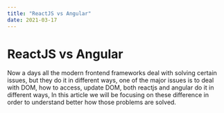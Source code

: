 ```yaml
---
title: "ReactJS vs Angular"
date: 2021-03-17
---
```



# ReactJS vs Angular

Now a days all the modern frontend frameworks deal with solving certain issues, but they
do it in different ways, one of the major issues is to deal with DOM, how to access, update
DOM, both reactjs and angular do it in different ways,
In this article we will be focusing on these difference in order to understand better
how those problems are solved.

